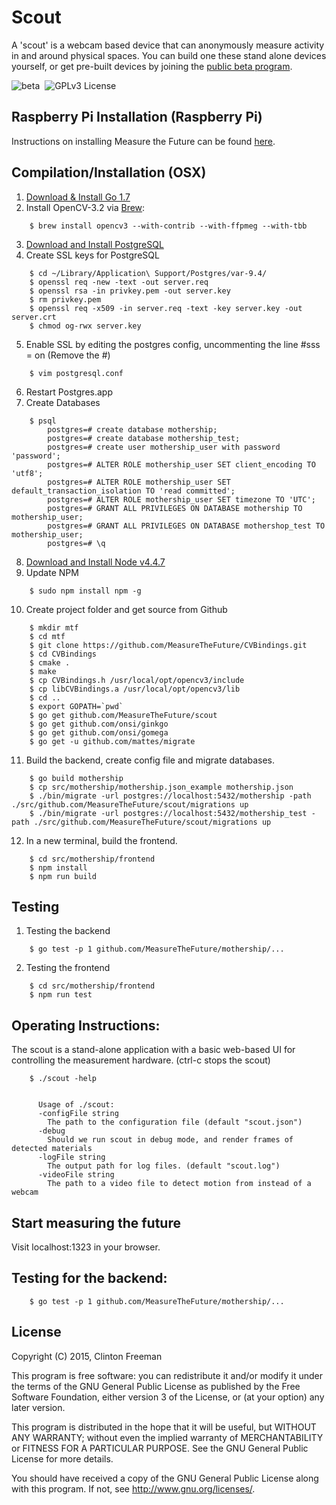# Scout

A 'scout' is a webcam based device that can anonymously measure activity in and around physical spaces. You can build one these stand alone devices yourself, or get pre-built devices by joining the [public beta program](http://measurethefuture.net/beta-pricing/).

![beta](https://img.shields.io/badge/stability-beta-yellowgreen.svg?style=flat "Beta")&nbsp;
 ![GPLv3 License](https://img.shields.io/badge/license-GPLv3-blue.svg?style=flat "GPLv3 License")

## Raspberry Pi Installation (Raspberry Pi)

Instructions on installing Measure the Future can be found [here](https://github.com/MeasureTheFuture/installer).

## Compilation/Installation (OSX)

1. [Download & Install Go 1.7](https://golang.org/dl/)
2. Install OpenCV-3.2 via [Brew](http://brew.sh/):
```
	$ brew install opencv3 --with-contrib --with-ffpmeg --with-tbb
```
3. [Download and Install PostgreSQL](http://postgresapp.com/)
4. Create SSL keys for PostgreSQL
```
	$ cd ~/Library/Application\ Support/Postgres/var-9.4/
	$ openssl req -new -text -out server.req
	$ openssl rsa -in privkey.pem -out server.key
	$ rm privkey.pem
	$ openssl req -x509 -in server.req -text -key server.key -out server.crt
	$ chmod og-rwx server.key

```
5. Enable SSL by editing the postgres config, uncommenting the line #sss = on (Remove the #)
```
	$ vim postgresql.conf
```
6. Restart Postgres.app
7. Create Databases
```
	$ psql
		postgres=# create database mothership;
		postgres=# create database mothership_test;
		postgres=# create user mothership_user with password 'password';
		postgres=# ALTER ROLE mothership_user SET client_encoding TO 'utf8';
		postgres=# ALTER ROLE mothership_user SET default_transaction_isolation TO 'read committed';
		postgres=# ALTER ROLE mothership_user SET timezone TO 'UTC';
		postgres=# GRANT ALL PRIVILEGES ON DATABASE mothership TO mothership_user;
		postgres=# GRANT ALL PRIVILEGES ON DATABASE mothershop_test TO mothership_user;
		postgres=# \q
```
8. [Download and Install Node v4.4.7](https://nodejs.org/en/)
9. Update NPM
```
	$ sudo npm install npm -g
```
10. Create project folder and get source from Github
```
	$ mkdir mtf
	$ cd mtf
	$ git clone https://github.com/MeasureTheFuture/CVBindings.git
	$ cd CVBindings
	$ cmake .
	$ make
	$ cp CVBindings.h /usr/local/opt/opencv3/include
	$ cp libCVBindings.a /usr/local/opt/opencv3/lib
	$ cd ..
	$ export GOPATH=`pwd`
	$ go get github.com/MeasureTheFuture/scout
	$ go get github.com/onsi/ginkgo
	$ go get github.com/onsi/gomega
	$ go get -u github.com/mattes/migrate
```
11. Build the backend, create config file and migrate databases.
```
	$ go build mothership
	$ cp src/mothership/mothership.json_example mothership.json
	$ ./bin/migrate -url postgres://localhost:5432/mothership -path ./src/github.com/MeasureTheFuture/scout/migrations up
	$ ./bin/migrate -url postgres://localhost:5432/mothership_test -path ./src/github.com/MeasureTheFuture/scout/migrations up
```
12. In a new terminal, build the frontend.
```
	$ cd src/mothership/frontend
	$ npm install
	$ npm run build
```

## Testing
1. Testing the backend
```
	$ go test -p 1 github.com/MeasureTheFuture/mothership/...
```
2. Testing the frontend
```
	$ cd src/mothership/frontend
	$ npm run test
```

## Operating Instructions:

The scout is a stand-alone application with a basic web-based UI for controlling the measurement hardware. (ctrl-c stops the scout)

```
	$ ./scout -help


	  Usage of ./scout:
      -configFile string
    	The path to the configuration file (default "scout.json")
      -debug
    	Should we run scout in debug mode, and render frames of detected materials
      -logFile string
    	The output path for log files. (default "scout.log")
      -videoFile string
    	The path to a video file to detect motion from instead of a webcam
```

## Start measuring the future

Visit localhost:1323 in your browser.

## Testing for the backend:
```
	$ go test -p 1 github.com/MeasureTheFuture/mothership/...
```

## License

Copyright (C) 2015, Clinton Freeman

This program is free software: you can redistribute it and/or modify
it under the terms of the GNU General Public License as published by
the Free Software Foundation, either version 3 of the License, or
(at your option) any later version.

This program is distributed in the hope that it will be useful,
but WITHOUT ANY WARRANTY; without even the implied warranty of
MERCHANTABILITY or FITNESS FOR A PARTICULAR PURPOSE.  See the
GNU General Public License for more details.

You should have received a copy of the GNU General Public License
along with this program.  If not, see <http://www.gnu.org/licenses/>.
